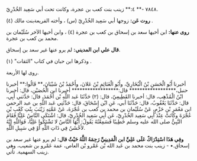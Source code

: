 ٧٨٤٨ -** ٤:** زينب بنت كعب بن عجرة، وكانت تحت أبي سَعِيد الخُدْرِيّ.

**روت عَن:** زوجها أبي سَعِيد الخُدْرِيّ (س) ، وأخته الفريعةبنت مالك (٤) .

**روى عنها:** ابن أخيها سعد بن إسحاق بن كعب بن عجرة (٤) ، وابن أخيها الآخر سُلَيْمان بن محمد بن كعب بن عجرة.

**قال علي ابن المديني:** لم يرو عنها غير سعد بن إسحاق.

وذكرها ابن حبان في كتاب "الثقات" (١) .

روى لها الأربعة.

أخبرنا أَبُو الْحَسَنِ بْنُ الْبُخَارِيِّ، وأَبُو الْغَنَائِمِ بْنُ عَلانَ، وأَحْمَدُ بْنُ شَيْبَانَ،** قَالُوا:** أخبرنا حنبل،****************** قال:****************** أخبرنا ابن الْحُصَيْنِ، قال: أخبرنا ابْنُ الْمُذْهِب، قال: أخبرنا القَطِيعِيّ، قال: (٢) حَدَّثَنَا عَبد اللَّهِ بْن أَحْمَدَ، قال: حَدَّثني أَبِي، قال: حَدَّثَنَا يَعْقُوبُ، قال: حَدَّثَنَا أبي، عَنِ ابْن إِسْحَاقَ، قال: حَدَّثَنِي عَبد اللَّهِ بن عبد الرحمن ابن مَعْمَرِ بْنِ حَزْمٍ، عَنْ سُلَيْمان بن محمد بن كعب بن عُجْرَةَ، عَنْ عَمَّتِهِ زَيْنَبَ بِنْتِ كَعْبِ بْنِ عُجْرَةَ وكَانَتْ عِنْدَ أَبِي سَعِيد الخُدْرِيّ، عَن أَبِي سَعِيد الخُدْرِيّ، قال: اشْتَكَى النَّاسُ عَلِيًّا فَقَامَ النَّبِيُّ صلى الله عليه وسلم خَطِيبًا فَسَمِعْتُهُ يَقُولُ: أَيُّهَا النَّاسُ لا تَشْتَكُوا عَلِيًّا، فَوَاللَّهِ إِنَّهُ لأَخْشَنُ فِي ذَاتِ اللَّهِ أَوْ فِي سَبِيلِ اللَّهِ.

**وفِي هَذَا اسْتِدْرَاكٌ عَلَى عَلِيِّ ابن الْمَدِينِيِّ رَحِمَهُ اللَّهُ حَيْثُ قال:** لم يرو عنها غير سعد بن إسحاق.• - زينب بنت محمد بن عَبد الله بْن عَمْرو بْن العاص، عمة عَمْرو بن شعيب، وهي زينب السهمية. تأتي.